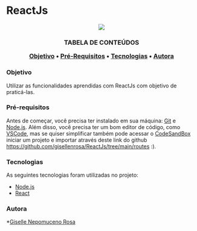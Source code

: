 # ReactJs

<p align="center">
<img src="https://www.metaltoad.com/sites/default/files/styles/large_personal_photo_870x500_/public/2020-05/react-js-blog-header.png?itok=VbfDeSgJ" />
</p>

<h3 align="center">TABELA DE CONTEÚDOS
<p align="center">
 <a href="#objetivo">Objetivo</a> •
 <a href="#Pré-Requisitos">Pré-Requisitos</a> • 
 <a href="#tecnologias">Tecnologias</a> • 
 <a href="#autora">Autora</a> 


### Objetivo

<p>Utilizar as funcionalidades aprendidas com ReactJs com objetivo de praticá-las.</p>

### Pré-requisitos

Antes de começar, você precisa ter instalado em sua máquina: [Git](https://gitforwindows.org/) e [Node.js](https://nodejs.org/en/).
Além disso, você precisa ter um bom editor de código, como [VSCode](https://code.visualstudio.com/), mas se quiser simplificar também pode acessar o [CodeSandBox](https://codesandbox.io/) iniciar um projeto e importar através deste link do github https://github.com/gisellenrosa/ReactJs/tree/main/routes :).

### Tecnologias

As seguintes tecnologias foram utilizadas no projeto:

- [Node.js](https://nodejs.org/en/)
- [React](https://pt-br.reactjs.org/)


### Autora


*<a href="https://www.linkedin.com/in/gisellenrosa/">Giselle Nepomuceno Rosa</a>

